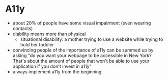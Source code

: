 # A11y

- about 20% of people have some visual impairment (even wearing contacts)
- diability means more than physical
  - situational disability: a mother trying to use a website while trying to hold her toddler
- convincing people of the importance of a11y can be summed up by asking "do you want your webpage to be accessible in New York? That's about the amount of people that won't be able to use your application if you don't invest in a11y"
- always implement a11y from the beginning